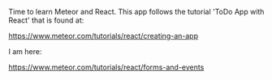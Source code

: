 Time to learn Meteor and React. This app follows the tutorial 'ToDo App with React' that is found at:

https://www.meteor.com/tutorials/react/creating-an-app

I am here:

https://www.meteor.com/tutorials/react/forms-and-events
